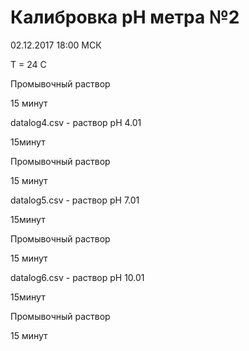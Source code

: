 # Калибровка pH метра №2

02.12.2017 18:00 МСК

Т = 24 С


Промывочный раствор

15 минут


datalog4.csv - раствор pH 4.01

15минут


Промывочный раствор

15 минут


datalog5.csv - раствор pH 7.01

15минут


Промывочный раствор

15 минут


datalog6.csv - раствор pH 10.01

15минут


Промывочный раствор

15 минут


